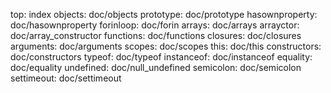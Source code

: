 top: index
objects: doc/objects
prototype: doc/prototype
hasownproperty: doc/hasownproperty
forinloop: doc/forin
arrays: doc/arrays
arrayctor: doc/array_constructor
functions: doc/functions
closures: doc/closures
arguments: doc/arguments
scopes: doc/scopes
this: doc/this
constructors: doc/constructors
typeof: doc/typeof
instanceof: doc/instanceof
equality: doc/equality
undefined: doc/null_undefined
semicolon: doc/semicolon
settimeout: doc/settimeout

